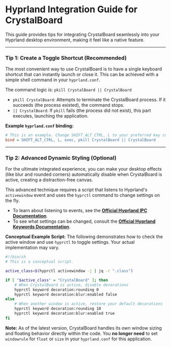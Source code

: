 # Hyprland Integration Guide for CrystalBoard

This guide provides tips for integrating CrystalBoard seamlessly into your Hyprland desktop environment, making it feel like a native feature.

---

### Tip 1: Create a Toggle Shortcut (Recommended)

The most convenient way to use CrystalBoard is to have a single keyboard shortcut that can instantly launch or close it. This can be achieved with a simple shell command in your `hyprland.conf`.

The command logic is: `pkill CrystalBoard || CrystalBoard`
- `pkill CrystalBoard`: Attempts to terminate the CrystalBoard process. If it succeeds (the process existed), the command stops.
- `|| CrystalBoard`: If `pkill` fails (the process did not exist), this part executes, launching the application.

**Example `hyprland.conf` binding:**
```ini
# This is an example. Change SHIFT_ALT_CTRL, L to your preferred key combination.
bind = SHIFT_ALT_CTRL, L, exec, pkill CrystalBoard || CrystalBoard
```

---

### Tip 2: Advanced Dynamic Styling (Optional)

For the ultimate integrated experience, you can make your desktop effects (like blur and rounded corners) automatically disable when CrystalBoard is active, creating a distraction-free canvas.

This advanced technique requires a script that listens to Hyprland's `activewindow` event and uses the `hyprctl` command to change settings on the fly.

- To learn about listening to events, see the **[Official Hyprland IPC Documentation](https://wiki.hyprland.org/IPC/)**.
- To see what settings can be changed, consult the **[Official Hyprland Keywords Documentation](https://wiki.hyprland.org/Configuring/Keywords/)**.

**Conceptual Example Script:**
The following demonstrates how to check the active window and use `hyprctl` to toggle settings. Your actual implementation may vary.

```sh
#!/bin/sh
# This is a conceptual script.

active_class=$(hyprctl activewindow -j | jq -r ".class")

if [ "$active_class" = "CrystalBoard" ]; then
    # When CrystalBoard is active, disable decorations
    hyprctl keyword decoration:rounding 0
    hyprctl keyword decoration:blur:enabled false
else
    # When another window is active, restore your default decorations
    hyprctl keyword decoration:rounding 10
    hyprctl keyword decoration:blur:enabled true
fi
```

**Note:** As of the latest version, CrystalBoard handles its own window sizing and floating behavior directly within the code. You **no longer need** to set `windowrule` for `float` or `size` in your `hyprland.conf` for this application.
